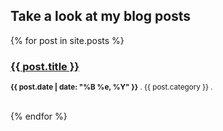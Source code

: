 ## Take a look at my blog posts

{% for post in site.posts %}	
    <h3><a href="{{ post.url }}">{{ post.title }}</a></h3>
    <p><small><strong>{{ post.date | date: "%B %e, %Y" }}</strong> . {{ post.category }} . <a href="http://valenterry.github.com{{ post.url }}#disqus_thread"></a></small></p>			
{% endfor %}	
